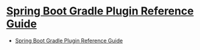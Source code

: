 # [Spring Boot Gradle Plugin Reference Guide](https://docs.spring.io/spring-boot/docs/current/gradle-plugin/reference/html/)

- [Spring Boot Gradle Plugin Reference Guide](#spring-boot-gradle-plugin-reference-guide)
